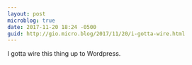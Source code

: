 ```yaml
---
layout: post
microblog: true
date: 2017-11-20 18:24 -0500
guid: http://gio.micro.blog/2017/11/20/i-gotta-wire.html
---
```

I gotta wire this thing up to Wordpress.
